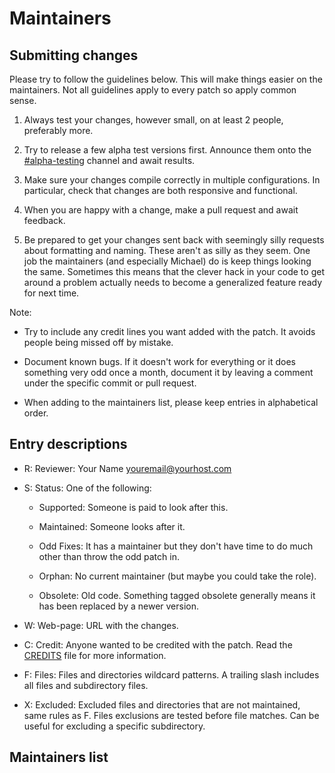 <!-- SPDX-License-Identifier: MIT -->

# Maintainers

## Submitting changes

Please try to follow the guidelines below. This will make things easier on the maintainers.
Not all guidelines apply to every patch so apply common sense.

1.  Always test your changes, however small, on at least 2 people, preferably more.

2.  Try to release a few alpha test versions first.
    Announce them onto the [#alpha-testing](https://discord.gg/Hr36hVVV) channel and await results.

3.  Make sure your changes compile correctly in multiple configurations.
    In particular, check that changes are both responsive and functional.

4.  When you are happy with a change, make a pull request and await feedback.

5.  Be prepared to get your changes sent back with seemingly silly requests
    about formatting and naming. These aren't as silly as they seem.
    One job the maintainers (and especially Michael) do is keep things looking the same.
    Sometimes this means that the clever hack in your code to get around a problem
    actually needs to become a generalized feature ready for next time.

Note:

-   Try to include any credit lines you want added with the patch.
    It avoids people being missed off by mistake.  

-   Document known bugs. If it doesn't work for everything or it does something very odd once a month,
    document it by leaving a comment under the specific commit or pull request.

-   When adding to the maintainers list, please keep entries in alphabetical order.

## Entry descriptions

-   R: Reviewer: Your Name <youremail@yourhost.com>

-   S: Status: One of the following:

    -   Supported: Someone is paid to look after this.

    -   Maintained: Someone looks after it.

    -   Odd Fixes: It has a maintainer but they don't have time to do much
        other than throw the odd patch in.

    -   Orphan: No current maintainer (but maybe you could take the role).

    -   Obsolete: Old code. Something tagged obsolete generally means
        it has been replaced by a newer version.

-   W: Web-page: URL with the changes.

-   C: Credit: Anyone wanted to be credited with the patch.
    Read the [CREDITS](https://github.com/CMihai99/fyndro/blob/main/CREDITS.md)
    file for more information.

-   F: Files: Files and directories wildcard patterns.
    A trailing slash includes all files and subdirectory files.

-   X: Excluded: Excluded files and directories that are not maintained,
    same rules as F. Files exclusions are tested before file matches.
    Can be useful for excluding a specific subdirectory.

## Maintainers list
